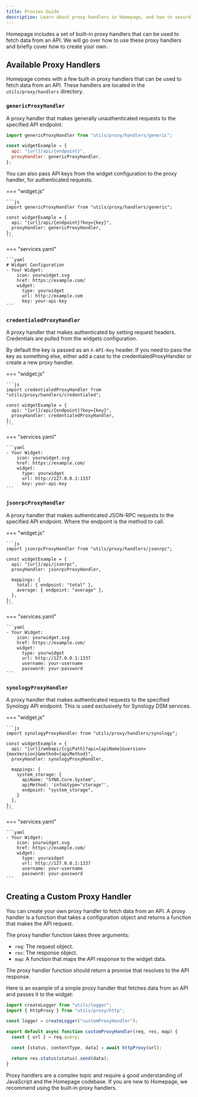 ```yaml
---
title: Proxies Guide
description: Learn about proxy handlers in Homepage, and how to securely fetch data from an API.
---
```


Homepage includes a set of built-in proxy handlers that can be used to fetch data from an API. We will go over how to use these proxy handlers and briefly cover how to create your own.

## Available Proxy Handlers

Homepage comes with a few built-in proxy handlers that can be used to fetch data from an API. These handlers are located in the `utils/proxy/handlers` directory.

### `genericProxyHandler`

A proxy handler that makes generally unauthenticated requests to the specified API endpoint.

```js
import genericProxyHandler from "utils/proxy/handlers/generic";

const widgetExample = {
  api: "{url}/api/{endpoint}",
  proxyHandler: genericProxyHandler,
};
```

You can also pass API keys from the widget configuration to the proxy handler, for authenticated requests.

=== "widget.js"

    ```js
    import genericProxyHandler from "utils/proxy/handlers/generic";

    const widgetExample = {
      api: "{url}/api/{endpoint}?key={key}",
      proxyHandler: genericProxyHandler,
    };
    ```

=== "services.yaml"

    ```yaml
    # Widget Configuration
    - Your Widget:
        icon: yourwidget.svg
        href: https://example.com/
        widget:
          type: yourwidget
          url: http://example.com
          key: your-api-key
    ```

### `credentialedProxyHandler`

A proxy handler that makes authenticated by setting request headers. Credentials are pulled from the widgets configuration.

By default the key is passed as an `X-API-Key` header. If you need to pass the key as something else, either add a case to the credentialedProxyHandler or create a new proxy handler.

=== "widget.js"

    ```js
    import credentialedProxyHandler from "utils/proxy/handlers/credentialed";

    const widgetExample = {
      api: "{url}/api/{endpoint}?key={key}",
      proxyHandler: credentialedProxyHandler,
    };
    ```

=== "services.yaml"

    ```yaml
    - Your Widget:
        icon: yourwidget.svg
        href: https://example.com/
        widget:
          type: yourwidget
          url: http://127.0.0.1:1337
          key: your-api-key
    ```

### `jsonrpcProxyHandler`

A proxy handler that makes authenticated JSON-RPC requests to the specified API endpoint. Where the endpoint is the method to call.

=== "widget.js"

    ```js
    import jsonrpcProxyHandler from "utils/proxy/handlers/jsonrpc";

    const widgetExample = {
      api: "{url}/api/jsonrpc",
      proxyHandler: jsonrpcProxyHandler,

      mappings: {
        total: { endpoint: "total" },
        average: { endpoint: "average" },
      },
    };
    ```

=== "services.yaml"

    ```yaml
    - Your Widget:
        icon: yourwidget.svg
        href: https://example.com/
        widget:
          type: yourwidget
          url: http://127.0.0.1:1337
          username: your-username
          password: your-password
    ```

### `synologyProxyHandler`

A proxy handler that makes authenticated requests to the specified Synology API endpoint. This is used exclusively for Synology DSM services.

=== "widget.js"

    ```js
    import synologyProxyHandler from "utils/proxy/handlers/synology";

    const widgetExample = {
      api: "{url}/webapi/{cgiPath}?api={apiName}&version={maxVersion}&method={apiMethod}",
      proxyHandler: synologyProxyHandler,

      mappings: {
        system_storage: {
          apiName: "SYNO.Core.System",
          apiMethod: 'info&type="storage"',
          endpoint: "system_storage",
        }
      },
    };
    ```

=== "services.yaml"

    ```yaml
    - Your Widget:
        icon: yourwidget.svg
        href: https://example.com/
        widget:
          type: yourwidget
          url: http://127.0.0.1:1337
          username: your-username
          password: your-password
    ```

## Creating a Custom Proxy Handler

You can create your own proxy handler to fetch data from an API. A proxy handler is a function that takes a configuration object and returns a function that makes the API request.

The proxy handler function takes three arguments:

- `req`: The request object.
- `res`: The response object.
- `map`: A function that maps the API response to the widget data.

The proxy handler function should return a promise that resolves to the API response.

Here is an example of a simple proxy handler that fetches data from an API and passes it to the widget:

```js
import createLogger from "utils/logger";
import { httpProxy } from "utils/proxy/http";

const logger = createLogger("customProxyHandler");

export default async function customProxyHandler(req, res, map) {
  const { url } = req.query;

  const [status, contentType, data] = await httpProxy(url);

  return res.status(status).send(data);
}
```

Proxy handlers are a complex topic and require a good understanding of JavaScript and the Homepage codebase. If you are new to Homepage, we recommend using the built-in proxy handlers.
